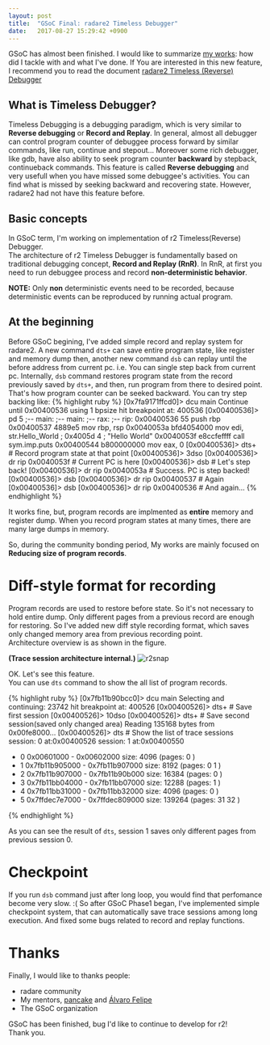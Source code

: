 ```yaml
---
layout: post
title:  "GSoC Final: radare2 Timeless Debugger"
date:   2017-08-27 15:29:42 +0900
---
```

GSoC has almost been finished. I would like to summarize [my works](https://github.com/radare/radare2/commits/master?author=rkx1209):
how did I tackle with and what I've done.
If You are interested in this new feature, I recommend you to read the document
[radare2 Timeless (Reverse) Debugger](https://radare.gitbooks.io/radare2book/content/debugger/revdebug.html)

## What is Timeless Debugger?
Timeless Debugging is a debugging paradigm, which is very similar to **Reverse debugging** or **Record and Replay**. In general, almost all debugger can control program counter of debuggee process forward
by similar commands, like run, continue and stepout... Moreover some rich debugger, like gdb, have also ability to seek program counter **backward** by stepback, continueback commands.
This feature is called **Reverse debugging** and very usefull when you have missed some debuggee's activities. You can find what is missed by seeking backward and recovering state.
However, radare2 had not have this feature before.

## Basic concepts
In GSoC term, I'm working on implementation of r2 Timeless(Reverse) Debugger.  
The architecture of r2 Timeless Debugger is fundamentally based on traditional debugging concept, **Record and Replay (RnR)**. In RnR, at first you need to run debuggee process and record **non-deterministic behavior**.  

**NOTE:** Only **non** deterministic events need to be recorded, because deterministic events can be reproduced by running actual program.  

## At the beginning
Before GSoC begining, I've added simple record and replay system for radare2.
A new command `dts+` can save entire program state, like register and memory dump then,
another new command `dsb` can replay until the before address from current pc.
i.e. You can single step back from current pc.
Internally, `dsb` command restores program state from the record previously saved by `dts+`,
and then, run program from there to desired point.
That's how program counter can be seeked backward. You can try step backing like:
{% highlight ruby %}
[0x7fa9171ffcd0]> dcu main
Continue until 0x00400536 using 1 bpsize
hit breakpoint at: 400536
[0x00400536]> pd 5
            ;-- main:
            ;-- main:
            ;-- rax:
            ;-- rip:
            0x00400536      55             push rbp
            0x00400537      4889e5         mov rbp, rsp
            0x0040053a      bfd4054000     mov edi, str.Hello_World    ; 0x4005d
4 ; "Hello World"
            0x0040053f      e8ccfeffff     call sym.imp.puts
            0x00400544      b800000000     mov eax, 0
[0x00400536]> dts+      # Record program state at that point
[0x00400536]> 3dso
[0x00400536]> dr rip
0x0040053f              # Current PC is here
[0x00400536]> dsb       # Let's step back!
[0x00400536]> dr rip
0x0040053a              # Success. PC is step backed!
[0x00400536]> dsb
[0x00400536]> dr rip
0x00400537              # Again
[0x00400536]> dsb
[0x00400536]> dr rip
0x00400536              # And again...
{% endhighlight %}

It works fine, but, program records are implmented as **entire** memory and register dump.
When you record program states at many times, there are many large dumps in memory.

So, during the community bonding period, My works are mainly focused on **Reducing size of
program records**.

# Diff-style format for recording
Program records are used to restore before state. So it's not necessary to hold entire dump.
Only different pages from a previous record are enough for restoring.
So I've added new diff style recording format, which saves only changed memory area
from previous recording point.  
Architecture overview is as shown in the figure.  

**(Trace session architecture internal.)**
![r2snap]({{site.baseurl}}/images/r2snap.jpg)

OK. Let's see this feature.   
You can use `dts` command to show the all list of program records.  

{% highlight ruby %}
[0x7fb11b90bcc0]> dcu main
Selecting and continuing: 23742
hit breakpoint at: 400526
[0x00400526]> dts+                        # Save first session
[0x00400526]> 10dso
[0x00400526]> dts+                        # Save second session(saved only changed area)
Reading 135168 bytes from 0x00fe8000...
[0x00400526]> dts                         # Show the list of trace sessions
session: 0   at:0x00400526
session: 1   at:0x00400550
  - 0 0x00601000 - 0x00602000 size: 4096 (pages: 0 )
  - 1 0x7fb11b905000 - 0x7fb11b907000 size: 8192 (pages: 0 1 )
  - 2 0x7fb11b907000 - 0x7fb11b90b000 size: 16384 (pages: 0 )
  - 3 0x7fb11bb04000 - 0x7fb11bb07000 size: 12288 (pages: 1 )
  - 4 0x7fb11bb31000 - 0x7fb11bb32000 size: 4096 (pages: 0 )
  - 5 0x7ffdec7e7000 - 0x7ffdec809000 size: 139264 (pages: 31 32 )

{% endhighlight %}

As you can see the result of `dts`, session 1 saves only different pages from previous session 0.  


# Checkpoint
If you run `dsb` command just after long loop, you would find that perfomance become very slow. :(
So after GSoC Phase1 began, I've implemented simple checkpoint system, that can automatically save trace sessions among long execution. And fixed some bugs related to record and replay functions.

# Thanks
Finally, I would like to thanks people:
- radare community
- My mentors, [pancake](https://twitter.com/trufae) and [Álvaro Felipe](https://twitter.com/alvaro_fe)
- The GSoC organization

GSoC has been finished, bug I'd like to continue to develop for r2!  
Thank you.  
